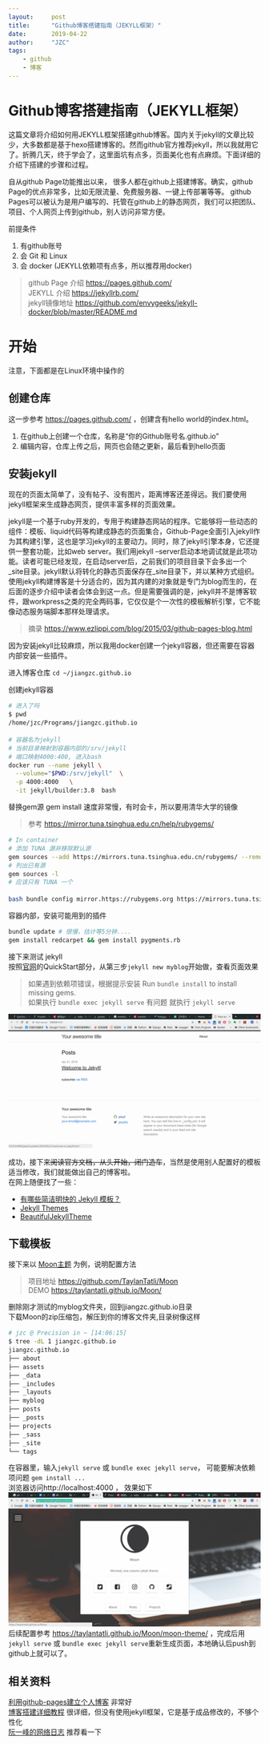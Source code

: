 ```yaml
---
layout:     post
title:      "Github博客搭建指南（JEKYLL框架）"
date:       2019-04-22
author:     "JZC"
tags:
    - github
    - 博客
---
```

# Github博客搭建指南（JEKYLL框架）

这篇文章将介绍如何用JEKYLL框架搭建github博客。国内关于jekyll的文章比较少，大多数都是基于hexo搭建博客的。然而github官方推荐jekyll，所以我就用它了。折腾几天，终于学会了，这里面坑有点多，页面美化也有点麻烦。下面详细的介绍下搭建的步骤和过程。

自从github Page功能推出以来， 很多人都在github上搭建博客。确实，github Page的优点非常多，比如无限流量、免费服务器、一键上传部署等等。
github Pages可以被认为是用户编写的、托管在github上的静态网页，我们可以把团队、项目、个人网页上传到github，别人访问非常方便。

前提条件
1. 有github账号
2. 会 Git 和 Linux
3. 会 docker (JEKYLL依赖项有点多，所以推荐用docker)

> github Page 介绍 https://pages.github.com/  
> JEKYLL 介绍 https://jekyllrb.com/  
> jekyll镜像地址 https://github.com/envygeeks/jekyll-docker/blob/master/README.md

# 开始
注意，下面都是在Linux环境中操作的  
## 创建仓库
这一步参考 https://pages.github.com/  ，创建含有hello world的index.html。  
1. 在github上创建一个仓库，名称是“你的Github账号名.github.io”  
2. 编辑内容，仓库上传之后，网页也会随之更新，最后看到hello页面  

## 安装jekyll
现在的页面太简单了，没有帖子、没有图片，距离博客还差得远。我们要使用jekyll框架来生成静态网页，提供丰富多样的页面效果。

jekyll是一个基于ruby开发的，专用于构建静态网站的程序。它能够将一些动态的组件：模板、liquid代码等构建成静态的页面集合，Github-Page全面引入jekyll作为其构建引擎，这也是学习jekyll的主要动力。同时，除了jekyll引擎本身，它还提供一整套功能，比如web server。我们用jekyll –server启动本地调试就是此项功能。读者可能已经发现，在启动server后，之前我们的项目目录下会多出一个_site目录。jekyll默认将转化的静态页面保存在_site目录下，并以某种方式组织。使用jekyll构建博客是十分适合的，因为其内建的对象就是专门为blog而生的，在后面的逐步介绍中读者会体会到这一点。但是需要强调的是，jekyll并不是博客软件，跟workpress之类的完全两码事，它仅仅是个一次性的模板解析引擎，它不能像动态服务端脚本那样处理请求。
> 摘录 https://www.ezlippi.com/blog/2015/03/github-pages-blog.html

因为安装jekyll比较麻烦，所以我用docker创建一个jekyll容器，但还需要在容器内部安装一些插件。  

进入博客仓库 `cd ~/jiangzc.github.io`  

创建jekyll容器
```bash 
# 进入了吗
$ pwd                  
/home/jzc/Programs/jiangzc.github.io

# 容器名为jekyll
# 当前目录映射到容器内部的/srv/jekyll
# 端口映射4000:400, 进入bash
docker run --name jekyll \
  --volume="$PWD:/srv/jekyll"  \
  -p 4000:4000	 \
  -it jekyll/builder:3.8  bash
```

替换gem源
gem install 速度非常慢，有时会卡，所以要用清华大学的镜像
> 参考 https://mirror.tuna.tsinghua.edu.cn/help/rubygems/

```bash
# In container
# 添加 TUNA 源并移除默认源
gem sources --add https://mirrors.tuna.tsinghua.edu.cn/rubygems/ --remove https://rubygems.org/
# 列出已有源
gem sources -l
# 应该只有 TUNA 一个

bash bundle config mirror.https://rubygems.org https://mirrors.tuna.tsinghua.edu.cn/rubygems
```

容器内部，安装可能用到的插件
```bash
bundle update # 很慢，估计等5分钟....
gem install redcarpet && gem install pygments.rb
```

接下来测试 jekyll  
按照[官网](https://jekyllrb.com/docs/)的QuickStart部分，从第三步`jekyll new myblog`开始做，查看页面效果
> 如果遇到依赖项错误，根据提示安装 Run `bundle install` to install missing gems.  
如果执行 `bundle exec jekyll serve` 有问题
就执行 `jekyll serve `

![](blog_pics/pic1.png)   

成功，接下来~~阅读官方文档，从头开始，闭门造车~~，当然是使用别人配置好的模板适当修改，我们就能做出自己的博客啦。    
在网上随便找了一些：
+ [有哪些简洁明快的 Jekyll 模板？](https://www.zhihu.com/question/20223939)
+ [Jekyll Themes](http://jekyllthemes.org/)
+ [BeautifulJekyllTheme](https://www.chairyfish.com/BeautifulJekyllTheme/)

## 下载模板
接下来以 [Moon主题](https://taylantatli.github.io/Moon/) 为例，说明配置方法  
> 项目地址 https://github.com/TaylanTatli/Moon   
> DEMO  https://taylantatli.github.io/Moon/

删除刚才测试的myblog文件夹，回到jiangzc.github.io目录   
下载Moon的zip压缩包，解压到你的博客文件夹,目录树像这样
```bash
# jzc @ Precision in ~ [14:06:15] 
$ tree -dL 1 jiangzc.github.io
jiangzc.github.io
├── about
├── assets
├── _data
├── _includes
├── _layouts
├── myblog
├── posts
├── _posts
├── projects
├── _sass
├── _site
└── tags
```
在容器里，输入`jekyll serve` 或 `bundle exec jekyll serve`， 可能要解决依赖项问题 `gem install ...`  
浏览器访问http://localhost:4000 ， 效果如下
![](blog_pics/pic2.png)
后续配置参考 https://taylantatli.github.io/Moon/moon-theme/ ，完成后用`jekyll serve` 或 `bundle exec jekyll serve`重新生成页面，本地确认后push到github上就可以了。

## 相关资料
[利用github-pages建立个人博客](https://www.ezlippi.com/blog/2015/03/github-pages-blog.html)  非常好   
[博客搭建详细教程](https://github.com/qiubaiying/qiubaiying.github.io/wiki/%E5%8D%9A%E5%AE%A2%E6%90%AD%E5%BB%BA%E8%AF%A6%E7%BB%86%E6%95%99%E7%A8%8B)
 很详细，但没有使用jekyll框架，它是基于成品修改的，不够个性化  
[阮一峰的网络日志](http://www.ruanyifeng.com/blog/2012/08/blogging_with_jekyll.html) 推荐看一下